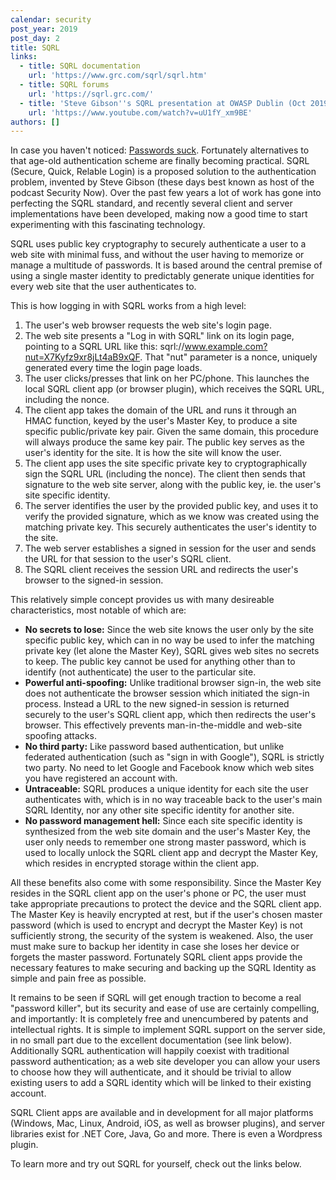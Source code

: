 ```yaml
---
calendar: security
post_year: 2019
post_day: 2
title: SQRL
links:
  - title: SQRL documentation
    url: 'https://www.grc.com/sqrl/sqrl.htm'
  - title: SQRL forums
    url: 'https://sqrl.grc.com/'
  - title: 'Steve Gibson''s SQRL presentation at OWASP Dublin (Oct 2019):'
    url: 'https://www.youtube.com/watch?v=uU1fY_xm9BE'
authors: []
---
```

In case you haven't noticed: [Passwords suck](https://security.christmas/2018/19). Fortunately alternatives to that age-old authentication scheme are finally becoming practical. SQRL (Secure, Quick, Relable Login) is a proposed solution to the authentication problem, invented by Steve Gibson (these days best known as host of the podcast Security Now). Over the past few years a lot of work has gone into perfecting the SQRL standard, and recently several client and server implementations have been developed, making now a good time to start experimenting with this fascinating technology.

SQRL uses public key cryptography to securely authenticate a user to a web site with minimal fuss, and without the user having to memorize or manage a multitude of passwords. It is based around the central premise of using a single master identity to predictably generate unique identities for every web site that the user authenticates to. 

This is how logging in with SQRL works from a high level:

1. The user's web browser requests the web site's login page.
2. The web site presents a "Log in with SQRL" link on its login page, pointing to a SQRL URL like this: sqrl://www.example.com?nut=X7Kyfz9xr8jLt4aB9xQF. That "nut" parameter is a nonce, uniquely generated every time the login page loads.
3. The user clicks/presses that link on her PC/phone. This launches the local SQRL client app (or browser plugin), which receives the SQRL URL, including the nonce.
4. The client app takes the domain of the URL and runs it through an HMAC function, keyed by the user's Master Key, to produce a site specific public/private key pair. Given the same domain, this procedure will always produce the same key pair. The public key serves as the user's identity for the site. It is how the site will know the user.
5. The client app uses the site specific private key to cryptographically sign the SQRL URL (including the nonce). The client then sends that signature to the web site server, along with the public key, ie. the user's site specific identity.
6. The server identifies the user by the provided public key, and uses it to verify the provided signature, which as we know was created using the matching private key. This securely authenticates the user's identity to the site.
7. The web server establishes a signed in session for the user and sends the URL for that session to the user's SQRL client.
8. The SQRL client receives the session URL and redirects the user's browser to the signed-in session.

This relatively simple concept provides us with many desireable characteristics, most notable of which are:

* **No secrets to lose:** Since the web site knows the user only by the site specific public key, which can in no way be used to infer the matching private key (let alone the Master Key), SQRL gives web sites no secrets to keep. The public key cannot be used for anything other than to identify (not authenticate) the user to the particular site.
* **Powerful anti-spoofing:** Unlike traditional browser sign-in, the web site does not authenticate the browser session which initiated the sign-in process. Instead a URL to the new signed-in session is returned securely to the user's SQRL client app, which then redirects the user's browser. This effectively prevents man-in-the-middle and web-site spoofing attacks.
* **No third party:** Like password based authentication, but unlike federated authentication (such as "sign in with Google"), SQRL is strictly two party. No need to let Google and Facebook know which web sites you have registered an account with.
* **Untraceable:** SQRL produces a unique identity for each site the user authenticates with, which is in no way traceable back to the user's main SQRL Identity, nor any other site specific identity for another site.
* **No password management hell:** Since each site specific identity is synthesized from the web site domain and the user's Master Key, the user only needs to remember one strong master password, which is used to locally unlock the SQRL client app and decrypt the Master Key, which resides in encrypted storage within the client app.

All these benefits also come with some responsibility. Since the Master Key resides in the SQRL client app on the user's phone or PC, the user must take appropriate precautions to protect the device and the SQRL client app. The Master Key is heavily encrypted at rest, but if the user's chosen master password (which is used to encrypt and decrypt the Master Key) is not sufficiently strong, the security of the system is weakened. Also, the user must make sure to backup her identity in case she loses her device or forgets the master password. Fortunately SQRL client apps provide the necessary features to make securing and backing up the SQRL Identity as simple and pain free as possible.

It remains to be seen if SQRL will get enough traction to become a real "password killer", but its security and ease of use are certainly compelling, and importantly: It is completely free and unencumbered by patents and intellectual rights. It is simple to implement SQRL support on the server side, in no small part due to the excellent documentation (see link below). Additionally SQRL authentication will happily coexist with traditional password authentication; as a web site developer you can allow your users to choose how they will authenticate, and it should be trivial to allow existing users to add a SQRL identity which will be linked to their existing account.

SQRL Client apps are available and in development for all major platforms (Windows, Mac, Linux, Android, iOS, as well as browser plugins), and server libraries exist for .NET Core, Java, Go and more. There is even a Wordpress plugin.

To learn more and try out SQRL for yourself, check out the links below.
